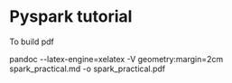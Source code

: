 # Pyspark tutorial

To build pdf

pandoc --latex-engine=xelatex -V geometry:margin=2cm spark_practical.md -o spark_practical.pdf
